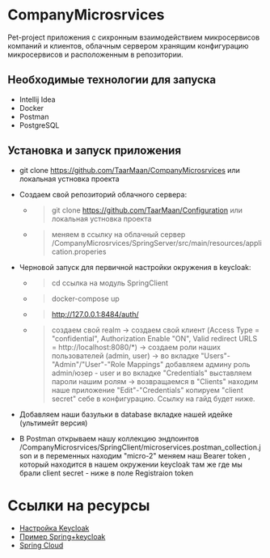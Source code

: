 # CompanyMicrosrvices

Pet-project приложения с сихронным взаимодействием микросервисов компаний и клиентов, облачным сервером хранящим конфигурацию микросервисов и расположенным в репозитории.

## Необходимые технологии для запуска

- Intellij Idea
- Docker
- Postman
- PostgreSQL

## Установка и запуск приложения

- git clone https://github.com/TaarMaan/CompanyMicrosrvices или локальная устновка проекта

- Создаем свой репозиторий облачного сервера:
  -  > git clone https://github.com/TaarMaan/Configuration или локальная устновка проекта
  -  > меняем в ссылку на облачный сервер /CompanyMicrosrvices/SpringServer/src/main/resources/application.properies

- Черновой запуск для первичной настройки окружения в keycloak:
  - > cd ссылка на модуль SpringClient
  - > docker-compose up
  - > http://127.0.0.1:8484/auth/
  - > создаем свой realm -> создаем свой клиент (Access Type = "confidential", Authorization Enable "ON", Valid redirect URLS = http://localhost:8080/*) -> создаем роли наших пользователей (admin, user) -> во вкладке "Users"-"Admin"/"User"-"Role Mappings" добавляем админу роль admin/юзер - user и во вкладке "Credentials" выставляем пароли нашим ролям -> возвращаемся в "Clients" находим наше приложение "Edit"-"Credentials" копируем "client secret" себе в конфигурацию. Ссылку на гайд будет ниже.

- Добавляем наши базульки в database вкладке нашей идейке (ультимейт версия)

- В Postman открываем нашу коллекцию эндпоинтов /CompanyMicrosrvices/SpringClient/microservices.postman_collection.json и в переменных находим "micro-2" меняем наш Bearer token , который находится в нашем окружении keycloak там же где мы брали client secret - ниже в поле Registraion token

#  Ссылки на ресурсы

- [Настройка Keycloak](https://habr.com/ru/articles/661541/)
- [Пример Spring+keycloak](https://examples.javacodegeeks.com/keycloak-in-a-spring-boot-application/)
- [Spring Cloud](https://betacode.net/11723/understanding-spring-cloud-config-server-with-example)
